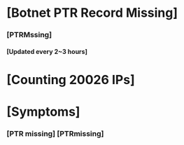 # [Botnet PTR Record Missing]
### [PTRMssing]
#### [Updated every 2~3 hours]

# [Counting 20026 IPs]

# [Symptoms] 
###   [PTR missing] [PTRmissing]
